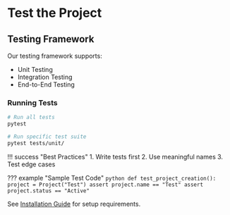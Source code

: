 # Test the Project

## Testing Framework

Our testing framework supports:

- Unit Testing
- Integration Testing
- End-to-End Testing

### Running Tests

```bash
# Run all tests
pytest

# Run specific test suite
pytest tests/unit/
```

!!! success "Best Practices"
    1. Write tests first
    2. Use meaningful names
    3. Test edge cases

??? example "Sample Test Code"
    ```python
    def test_project_creation():
        project = Project("Test")
        assert project.name == "Test"
        assert project.status == "Active"
    ```

See [Installation Guide](../installation.md) for setup requirements.